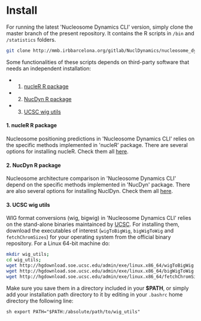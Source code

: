# Install

For running the latest 'Nucleosome Dynamics CLI' version, simply clone the master branch of the present repository. It contains the R scripts in `/bin` and `/statistics` folders.

```sh
git clone http://mmb.irbbarcelona.org/gitlab/NuclDynamics/nucleosome_dynamics_CLI 
``` 

Some functionalities of these scripts depends on third-party software that needs an independent installation:

- 1. [nucleR R package](#nucleR)
- 2. [NucDyn R package](#NucDyn)
- 3. [UCSC wig utils](#UCSC)


<a name="nucleR"></a>
#### 1. nucleR R package
Nucleosome positioning predictions in 'Nucleosome Dynamics CLI' relies on the specific methods implemented in 'nucleR' package. There are several options for installing nucleR. Check them all [here](http://mmb.pcb.ub.es/gitlab/NuclDynamics/nucleR).

<a name="NucDyn"></a>
#### 2. NucDyn R package
Nucleosome architecture comparison in 'Nucleosome Dynamics CLI' depend on the specific methods implemented in 'NucDyn' package. There are also several options for installing NuclDyn. Check them all [here](http://mmb.pcb.ub.es/gitlab/NuclDynamics/NuclDyn).

<a name="UCSC"></a>
#### 3. UCSC wig utils
WIG format conversions (wig, bigwig) in 'Nucleosome Dynamics CLI' relies on the stand-alone binaries maintainced by [UCSC](https://genome.ucsc.edu/goldenPath/help/bigWig.html). For installing them, download the executables of interest (`wigToBigWig`, `bigWigToWig` and `fetchChromSizes`) for your operating system from the official binary repository. For a Linux 64-bit machine do:

```sh
mkdir wig_utils;
cd wig_utils;
wget http://hgdownload.soe.ucsc.edu/admin/exe/linux.x86_64/wigToBigWig &&  \ 
wget http://hgdownload.soe.ucsc.edu/admin/exe/linux.x86_64/bigWigToWig  && \ 
wget http://hgdownload.soe.ucsc.edu/admin/exe/linux.x86_64/fetchChromSizes
```

Make sure you save them in a directory included in your **$PATH**, or simply add your installation path directory to it by editing in your `.bashrc` home directory the following line:

``sh
export PATH="$PATH:/absolute/path/to/wig_utils"
``
